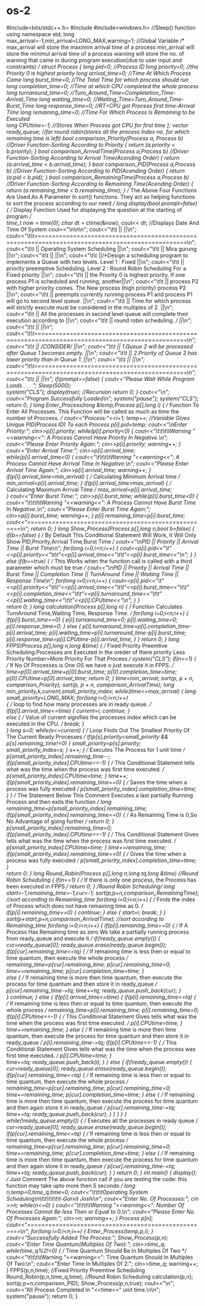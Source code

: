 # os-2
#include<bits/stdc++.h>
#include<iostream>
#include<windows.h>                                    //Sleep() function
using namespace std;
long max_arrival=-1,min_arrival=LONG_MAX,warning=1;     //Global Variable
/*
max_arrival will store the maximim arrival time of a process
min_arrival will store the minimul arrival time of a process
warning will store the no. of warning that came in during
program execution(due to user input and constraints)
*/
struct Process
{
    long pid=0;                                       //Process ID
    long priority=0;                                  //the Priority 0 is highest priority
    long arrival_time=0;                              //Time At Which Process Came
	long burst_time=0;                                //The Total Time for which process should run
    long completion_time=0;                           //Time at which CPU completed the whole process
    long turnaround_time=0;                           //Turn_Around_Time=Completetion_Time-Arrival_Time
	long waiting_time=0;                              //Waiting_Time=Turn_Around_Time-Burst_Time
    long response_time=0;                             //RT=CPU got Process first time-Arrival Time
	long remaining_time=0;                            //Time For Which Process Is Remaining to be Executed  
    long CPUtime=-1;                                  //Stores When Process got CPU for first time
};
vector<long> ready_queue;                             //for round robin(stores all the process Index no. for which remaining time is left)
bool comparison_Priority(Process a, Process b)        //Driver Function-Sorting According to Priority
{ 
    return (a.priority < b.priority); 
}
bool comparison_ArrivalTime(Process a,Process b)      //Driver Function-Sorting According to Arrival Time(Acending Order)
{
    return (a.arrival_time < b.arrival_time);
}
bool comparison_PID(Process a,Process b)              //Driver Function-Sorting According to PID(Acending Order)
{
    return (a.pid < b.pid);
}
bool comparison_RemainingTime(Process a,Process b)    //Driver Function-Sorting According to Remaining Time(Acending Order) 
{
    return (a.remaining_time < b.remaining_time);
}
/*
The Above Four Functions Are Used As A Parameter In sort() functions.
They act as helping functions to sort the process according to our need
*/
long display(bool prompt=false)
{
	/*
	Display Function Used for displaying the question at the starting of program
	*/	
    time_t now = time(0);
    char* dt = ctime(&now);
    cout<< dt;                                     //Displays Date And Time Of System
    cout<<"\n\n\n";
    cout<<"\t\t ||                                                                                         ||\n";
    cout<<"\t\t=================================================================================================\n";
    cout<<"\t\t ||                          Operating System Scheduling                                    ||\n";
    cout<<"\t\t ||                                                    Mira gurung                       ||\n";
    cout<<"\t\t ||                                                                                         ||\n";
    cout<<"\t\t ||/*Design a scheduling program to implements a Queue with two levels. Level 1 : Fixed     ||\n";
    cout<<"\t\t ||  priority preemptive Scheduling. Level 2 : Round Robin Scheduling For a Fixed priority  ||\n";
    cout<<"\t\t ||  the Priority 0 is highest priority. If one process P1 is scheduled and running, another||\n";
    cout<<"\t\t ||  process P2 with higher priority comes. The New process (high priority) process P2      ||\n";
    cout<<"\t\t ||  preempts currently running process P1 and process P1 will go to second level queue.    ||\n";
    cout<<"\t\t ||  Time for which process will strictly execute must be considered in the multiples of 2. ||\n";
    cout<<"\t\t ||  All the processes in second level queue will complete their execution according to     ||\n";
    cout<<"\t\t ||  round robin scheduling.                                                            */  ||\n";
    cout<<"\t\t ||                                                                                         ||\n";
    cout<<"\t\t=================================================================================================\n";
    cout<<"\t\t ||  /*CONSIDER*/                                                                           ||\n";
    cout<<"\t\t ||  1.Queue 2 will be processed after Queue 1 becomes empty.                               ||\n";
    cout<<"\t\t ||  2.Priority of Queue 2 has lower priority than in Queue 1.                              ||\n";
    cout<<"\t\t ||                                                                                         ||\n";
    cout<<"\t\t=================================================================================================\n";
    cout<<"\t\t ||                                                                                         ||\n";
    if(prompt==false)
    {
        cout<<"Please Wait While Program Loads . . . ";
        Sleep(5000);               
        system("CLS");
        display(true);                       //Recursion
        return 0;
    }
    cout<<"\n";
    cout<<"Program Successfully Loaded\n";
    system("pause");
    system("CLS");
    return 0;
}
long Enter_Process(long &temp,Process p[],long i)
{
    /*
    Function To Enter All Processes. This Function will be called as much as
    time the number of Proccess.
    */
    cout<<"Process:"<<i+1;
    temp++;                                      //Variable Gives Unique PID(Process ID) To each Process
    p[i].pid=temp;
    cout<<"\nEnter Priority:";
    cin>>p[i].priority;
	while(p[i].priority<0)
	{
		cout<<"\t\t\t\tWarning "<<warning<<": A Process Cannot Have Priority In Negative.\n";
		cout<<"Please Enter Priority Again:";
		cin>>p[i].priority;
		warning++;
	}
    cout<<"Enter Arrival Time:";
    cin>>p[i].arrival_time;
	while(p[i].arrival_time<0)
	{
		cout<<"\t\t\t\tWarning "<<warning<<": A Process Cannot Have Arrival Time In Negative.\n";
		cout<<"Please Enter Arrival Time Again:";
		cin>>p[i].arrival_time;
		warning++;
	}
    if(p[i].arrival_time<min_arrival)
    {
		/*
		Calculating Minimum Arrival time
		*/
        min_arrival=p[i].arrival_time;
    }
    if(p[i].arrival_time>max_arrival)
    {
		/*
		Calculating Maximum Arrival Time
		*/
        max_arrival=p[i].arrival_time;          
    }
    cout<<"Enter Burst Time:";
    cin>>p[i].burst_time;
	while(p[i].burst_time<0)
	{
		cout<<"\t\t\t\tWarning "<<warning<<": A Process Cannot Have Burst Time In Negative.\n";
		cout<<"Please Enter Burst Time Again:";
		cin>>p[i].burst_time;
		warning++;
	}
    p[i].remaining_time=p[i].burst_time;
    cout<<"====================================================\n";
    return 0;
}
long Show_Process(Process p[],long n,bool b=false)
{
    if(b==false)
    {
        /*
		By Default This Conditional Statement Will Work,
        It Will Only Show PID,Priority,Arrival Time,Burst Time
		*/
        cout<<"\nPID || Priority || Arrival Time || Burst Time\n";
        for(long i=0;i<n;i++)
        {
            cout<<p[i].pid<<"\t"<<p[i].priority<<"\t\t"<<p[i].arrival_time<<"\t\t"<<p[i].burst_time<<"\n";
        }
    }
    else if(b==true)
    {
        /*
		This Works when the function call is called with a third
        parameter which must be true
		*/
        cout<<"\nPID || Priority || Arrival Time || Burst Time || Completion Time || TurnAround Time || Waiting Time || Response Time\n";
        for(long i=0;i<n;i++)
        {
            cout<<p[i].pid<<"\t"<<p[i].priority<<"\t\t"<<p[i].arrival_time<<"\t\t"<<p[i].burst_time<<"\t\t"<<p[i].completion_time<<"\t\t"<<p[i].turnaround_time<<"\t\t"<<p[i].waiting_time<<"\t\t"<<p[i].CPUtime<<"\n";
        } 
    }   
    return 0; 
}
long calculation(Process p[],long n)
{
    /*
    Function Calculates TurnAround Time,Waiting Time,
    Response Time.
    */
    for(long i=0;i<n;i++)
    {
		if(p[i].burst_time==0)
		{
			p[i].turnaround_time=0;
        	p[i].waiting_time=0;
        	p[i].response_time=0;
		}
		else
		{
			p[i].turnaround_time=p[i].completion_time-p[i].arrival_time;
        	p[i].waiting_time=p[i].turnaround_time-p[i].burst_time;
        	p[i].response_time=p[i].CPUtime-p[i].arrival_time;
		}
    }
    return 0;
}
long FPPS(Process p[],long n,long &time)
{
    /*
    Fixed Priority Preemtive Scheduling:Processes are 
    Executed in the oreder of there priority
    Less Priority Number=More Priority For That Process
    */
	system("CLS");
	if(n==1)
	{
		/*
		If No Of Processes is One OS we have o just execute
		it in FPPS.
		*/
		time=p[0].arrival_time+p[0].burst_time;
		p[0].completion_time=time;
		p[0].CPUtime=p[0].arrival_time;
		return 0;
	}
    time=min_arrival;
    sort(p, p + n, comparison_Priority);
    sort(p, p + n, comparison_ArrivalTime);
    long min_priority,k,current,small_priority_index;
    while(time<=max_arrival)
    {
        long small_priority=LONG_MAX;
        for(long i=0;i<n;i++)                           
        {
            /*
			loop to find how many processes are in ready queue.
			*/ 
            if(p[i].arrival_time<=time)
            {
                current=i;
                continue;
            }	
            else
            {
                /*
			    Value of current signifies the processes index
                which can be executed in the CPU.
			    */
                break;
            }	
        }
        long s=0;
        while(s<=current)
        {
        	/*
			Loop Finds Out The Smallest Priority Of The Current
            Ready Processes
			*/
            if(p[s].priority<small_priority && p[s].remaining_time!=0)
            {
                small_priority=p[s].priority;
                small_priority_index=s;
            }
            s++;
       	}
        /*
        Executes The Process for 1 unit time
        */
		p[small_priority_index].remaining_time--;
        if(p[small_priority_index].CPUtime==-1)
        {
         	/*
            This Conditional Statement tells 
            what was the time when the process 
            was first time executed.
            */
            p[small_priority_index].CPUtime=time;
        }
        time++;
       	if(p[small_priority_index].remaining_time==0)
        {
            /*
            Saves the time when a process was fully executed
            */
            p[small_priority_index].completion_time=time;
        }
    }
    /*
    The Statement Below This Comment Executes a last partially 
    Running Process and then exits the function
    */
    long remaining_time=p[small_priority_index].remaining_time;
    if(p[small_priority_index].remaining_time==0)
    {
    	/*
        As Remaining Time is 0,So No Advantage of
        going further
        */
        return 0;
    } 
    p[small_priority_index].remaining_time=0;
    if(p[small_priority_index].CPUtime==-1)
    {
        /*
		This Conditional Statement Gives
        tells what was the time when the process 
        was first time executed.
		*/
        p[small_priority_index].CPUtime=time;
    }
    time+=remaining_time;
    if(p[small_priority_index].remaining_time==0)
    {
        /*
        Gives the time when a process was fully executed
        */
        p[small_priority_index].completion_time=time;
    } 	
    return 0;
}
long Round_Robin(Process p[],long n,long tq,long &time)    //Round Robin Scheduling
{
	if(n==1)
	{
		/*
		If there is only one process, the Process has been executed in FPPS
		*/
		return 0;
	}
    /*Round Robin Scheduling*/
    long start=-1,remaining_time=-1,cur=-1;
    sort(p,p+n,comparison_RemainingTime);              //sort according to Remaining_time
    for(long i=0;i<n;i++)
    {
        /*
        Finds the index of Process which does 
        not have remaining time as 0.
        */
        if(p[i].remaining_time==0)
        {
            continue;
        }
        else
        {
            start=i;
            break;
        }
    }
    sort(p+start,p+n,comparison_ArrivalTime);                //sort according to Remaining_time
    for(long i=0;i<n;i++)
    {
       	if(p[i].remaining_time==0)
        {
            /*
			If A Process Has Remaining time as zero
            We take a partially running process from
            ready_queue and execute it
			*/
            if(!ready_queue.empty())
            {
                cur=ready_queue[0];
                ready_queue.erase(ready_queue.begin());
                if(p[cur].remaining_time<=tq)
                {
                    /*
                    If remaining time is less then or equal to
                    time quantum, then execute the whole process
                    */
                    remaining_time=p[cur].remaining_time;
                    p[cur].remaining_time=0;
                    time+=remaining_time;
                    p[cur].completion_time=time;
                }	
                else
                {
                    /*
                    If remaining time is more then time quantum,
                    then execute the process for time quantum
                    and then store it in ready_queue
                    */
                    p[cur].remaining_time-=tq;
                    time+=tq;
                    ready_queue.push_back(cur);
                }	
            }
            continue;
        }
        else
        {
        	if(p[i].arrival_time<=time)
        	{
                if(p[i].remaining_time<=tq)
                {
                    /*
                    If remaining time is less then or equal to
                    time quantum, then execute the whole process
                    */
                    remaining_time=p[i].remaining_time;
                    p[i].remaining_time=0;
                    if(p[i].CPUtime==-1)
                    {
                        /*
                        This Conditional Statement Gives
                        tells what was the time when the process 
                        was first time executed.
                        */
                        p[i].CPUtime=time;
                    }
                    time+=remaining_time;
                }
                else
                {
                    /*
                    If remaining time is more then time quantum,
                    then execute the process for time quantum
                    and then store it in ready_queue
                    */
                    p[i].remaining_time-=tq;
                    if(p[i].CPUtime==-1)
                    {
                        /*
						This Conditional Statement Gives
                        tells what was the time when the process 
                        was first time executed.
						*/
                        p[i].CPUtime=time;
                    }	
                    time+=tq;
                    ready_queue.push_back(i);
                }
            }
            else
            {
                if(!ready_queue.empty())
                {
                    cur=ready_queue[0];
                   	ready_queue.erase(ready_queue.begin());
                    if(p[cur].remaining_time<=tq)
                    {
                        /*
                        If remaining time is less then or equal to
                        time quantum, then execute the whole process
                        */
                        remaining_time=p[cur].remaining_time;
                        p[cur].remaining_time=0;
                        time+=remaining_time;
                        p[cur].completion_time=time;
                    }
                    else
                    {
                        /*
                        If remaining time is more then time quantum,
                        then execute the process for time quantum
                        and then again store it in ready_queue
                       	*/
                        p[cur].remaining_time-=tq;
                        time+=tq;
                        ready_queue.push_back(cur);
                    }
                }
       	    }
       	}
    }
	while(!ready_queue.empty())
    {
        /*
        Executes all the processes in ready queue
        */
        cur=ready_queue[0];
        ready_queue.erase(ready_queue.begin());
        if(p[cur].remaining_time<=tq)
        {
            /*
            If remaining time is less then or equal to
            time quantum, then execute the whole process
            */
            remaining_time=p[cur].remaining_time;
            p[cur].remaining_time=0;
            time+=remaining_time;
            p[cur].completion_time=time;
        }
        else
        {
            /*
            If remaining time is more then time quantum,
            then execute the process for time quantum
            and then again store it in ready_queue
            */
            p[cur].remaining_time-=tq;
            time+=tq;
            ready_queue.push_back(cur);
        }
    }
    return 0;
}
int main()
{
   	display();
	/*
	Just Comment The above function call if you are testing the code:
	this function may take upto more then 5 seconds
	*/
    long n,temp=0,time_q,time=0;
    cout<<"\t\t\tOperating System Scheduling\n\t\t\t\t\t\t-Garvit Joshi\n";
    cout<<"Enter No. Of Processes:";
    cin	>>n;
	while(n<=0)
	{
		cout<<"\t\t\t\tWarning "<<warning<<": Number Of Processes Cannot Be less Then or Equal to 0.\n";
		cout<<"Please Enter No. Of Processes Again:";
	    cin>>n;
		warning++;
	}
    Process p[n];
    cout<<"====================================================\n";
    for(long i=0;i<n;i++)
    {
        Enter_Process(temp,p,i);
   	}
   	cout<<"Successfully Added The Process:";
   	Show_Process(p,n);
    cout<<"Enter Time Quantum(Multiples Of Two):";
    cin>>time_q;
    while(time_q%2!=0)
    {
        /*
		Time Quantum Should Be In Multiples Of Two
		*/
        cout<<"\t\t\t\tWarning "<<warning<<": Time Quantum Should In Multiples Of Two:\n";
        cout<<"Enter Time In Multiples Of 2:";
        cin>>time_q;
		warning++;
    }
    FPPS(p,n,time);                        //Fixed Priority Preemtive Scheduling
    Round_Robin(p,n,time_q,time);          //Round Robin Scheduling
    calculation(p,n);
    sort(p,p+n,comparison_PID);
    Show_Process(p,n,true); 
    cout<<"\n";
	cout<<"All Process Completed In "<<time<<" unit time.\n\n";
    system("pause");
    return 0;
}
